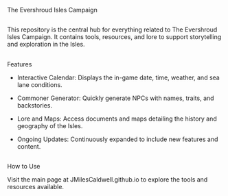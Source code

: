 The Evershroud Isles Campaign
##
This repository is the central hub for everything related to The Evershroud Isles Campaign. It contains tools, resources, and lore to support storytelling and exploration in the Isles.
##
Features

- Interactive Calendar: Displays the in-game date, time, weather, and sea lane conditions.

- Commoner Generator: Quickly generate NPCs with names, traits, and backstories.

- Lore and Maps: Access documents and maps detailing the history and geography of the Isles.

- Ongoing Updates: Continuously expanded to include new features and content.
##
How to Use

Visit the main page at JMilesCaldwell.github.io to explore the tools and resources available.
